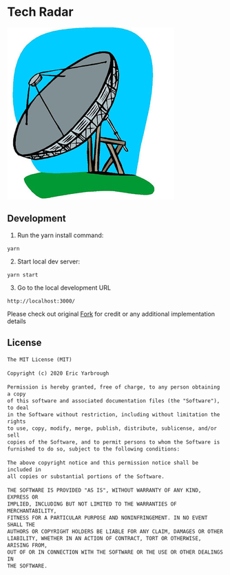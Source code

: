 # Tech Radar

![Tech radar logo](src/logo.jpg)

## Development

1. Run the yarn install command:

```
yarn 
```

2. Start local dev server:

```
yarn start
```

3. Go to the local development URL
 
```
http://localhost:3000/
```

Please check out original [Fork](https://github.com/zalando/tech-radar) for credit or any additional implementation details 

## License

```
The MIT License (MIT)

Copyright (c) 2020 Eric Yarbrough

Permission is hereby granted, free of charge, to any person obtaining a copy
of this software and associated documentation files (the "Software"), to deal
in the Software without restriction, including without limitation the rights
to use, copy, modify, merge, publish, distribute, sublicense, and/or sell
copies of the Software, and to permit persons to whom the Software is
furnished to do so, subject to the following conditions:

The above copyright notice and this permission notice shall be included in
all copies or substantial portions of the Software.

THE SOFTWARE IS PROVIDED "AS IS", WITHOUT WARRANTY OF ANY KIND, EXPRESS OR
IMPLIED, INCLUDING BUT NOT LIMITED TO THE WARRANTIES OF MERCHANTABILITY,
FITNESS FOR A PARTICULAR PURPOSE AND NONINFRINGEMENT. IN NO EVENT SHALL THE
AUTHORS OR COPYRIGHT HOLDERS BE LIABLE FOR ANY CLAIM, DAMAGES OR OTHER
LIABILITY, WHETHER IN AN ACTION OF CONTRACT, TORT OR OTHERWISE, ARISING FROM,
OUT OF OR IN CONNECTION WITH THE SOFTWARE OR THE USE OR OTHER DEALINGS IN
THE SOFTWARE.
```
